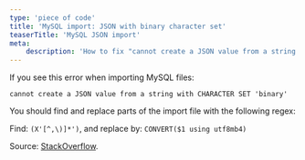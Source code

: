 ```yaml
---
type: 'piece of code'
title: 'MySQL import: JSON with binary character set'
teaserTitle: 'MySQL JSON import'
meta:
    description: 'How to fix "cannot create a JSON value from a string with CHARACTER SET ''binary''" MySQL import error'
---
```


If you see this error when importing MySQL files:

```
cannot create a JSON value from a string with CHARACTER SET 'binary'
```

You should find and replace parts of the import file with the following regex:

Find: `(X'[^,\)]*')`, and replace by: `CONVERT($1 using utf8mb4)`

Source: [StackOverflow](*https://stackoverflow.com/questions/38078119/mysql-5-7-12-import-cannot-create-a-json-value-from-a-string-with-character-set).
